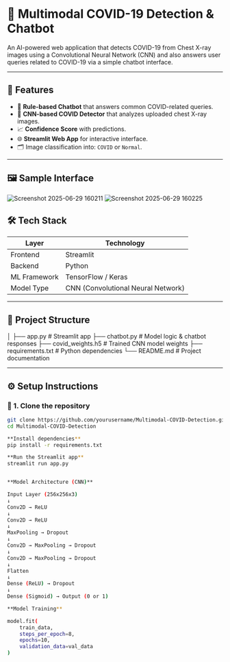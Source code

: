 # 🦠 Multimodal COVID-19 Detection & Chatbot

An AI-powered web application that detects COVID-19 from Chest X-ray images using a Convolutional Neural Network (CNN) and also answers user queries related to COVID-19 via a simple chatbot interface.

---

## 📌 Features

- 🧠 **Rule-based Chatbot** that answers common COVID-related queries.
- 🩻 **CNN-based COVID Detector** that analyzes uploaded chest X-ray images.
- 📈 **Confidence Score** with predictions.
- 🌐 **Streamlit Web App** for interactive interface.
- 🗂️ Image classification into: `COVID` or `Normal`.

---

## 🖼️ Sample Interface
![Screenshot 2025-06-29 160211](https://github.com/user-attachments/assets/e0f8eb2a-df5a-4308-8151-87ad216405bc)
![Screenshot 2025-06-29 160225](https://github.com/user-attachments/assets/558d3fe3-1bb8-4889-a727-b3dc24160e0b)





## 🛠️ Tech Stack

| Layer       | Technology                  |
|-------------|------------------------------|
| Frontend    | Streamlit                    |
| Backend     | Python                       |
| ML Framework | TensorFlow / Keras          |
| Model Type  | CNN (Convolutional Neural Network) |


---

## 📁 Project Structure
│
├── app.py # Streamlit app
├── chatbot.py # Model logic & chatbot responses
├── covid_weights.h5 # Trained CNN model weights
├── requirements.txt # Python dependencies
└── README.md # Project documentation


---

## ⚙️ Setup Instructions

### 🔹 1. Clone the repository

```bash
git clone https://github.com/yourusername/Multimodal-COVID-Detection.git
cd Multimodal-COVID-Detection

**Install dependencies**
pip install -r requirements.txt

**Run the Streamlit app**
streamlit run app.py


**Model Architecture (CNN)**

Input Layer (256x256x3)
↓
Conv2D → ReLU
↓
Conv2D → ReLU
↓
MaxPooling → Dropout
↓
Conv2D → MaxPooling → Dropout
↓
Conv2D → MaxPooling → Dropout
↓
Flatten
↓
Dense (ReLU) → Dropout
↓
Dense (Sigmoid) → Output (0 or 1)

**Model Training**

model.fit(
    train_data,
    steps_per_epoch=8,
    epochs=10,
    validation_data=val_data
)
